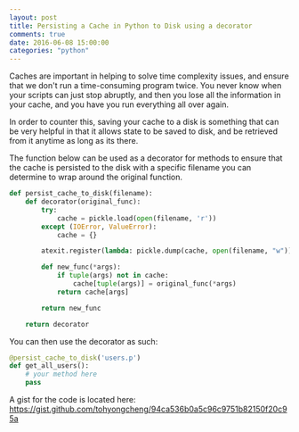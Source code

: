 ```yaml
---
layout: post
title: Persisting a Cache in Python to Disk using a decorator
comments: true
date: 2016-06-08 15:00:00
categories: "python"
---
```


Caches are important in helping to solve time complexity issues, and ensure that we don't run a time-consuming program twice. You never know when your scripts can just stop abruptly, and then you lose all the information in your cache, and you have you run everything all over again. 

In order to counter this, saving your cache to a disk is something that can be very helpful in that it allows state to be saved to disk, and be retrieved from it anytime as long as its there.

The function below can be used as a decorator for methods to ensure that the cache is persisted to the disk with a specific filename you can determine to wrap around the original function. 

```python
def persist_cache_to_disk(filename):
    def decorator(original_func):
        try:
            cache = pickle.load(open(filename, 'r'))
        except (IOError, ValueError):
            cache = {}

        atexit.register(lambda: pickle.dump(cache, open(filename, "w")))

        def new_func(*args):
            if tuple(args) not in cache:
                cache[tuple(args)] = original_func(*args)
            return cache[args]

        return new_func

    return decorator
```

You can then use the decorator as such:

```python
@persist_cache_to_disk('users.p')
def get_all_users():
	# your method here
	pass
```


A gist for the code is located here: https://gist.github.com/tohyongcheng/94ca536b0a5c96c9751b82150f20c95a